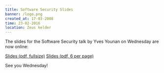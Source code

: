 ```yaml
---
title: Software Security Slides
banner: /logo.png
created_at: 17-03-2008
time: 23-02-2016
location: Zeus kelder
---
```


The slides for the Software Security talk by Yves Younan on Wednesday are now online:

<a href="/wp-content/uploads/2009/08/zeus-security.pdf">Slides (pdf, fullsize)</a>
<a href="/wp-content/uploads/2009/08/zeus-security-6.pdf">Slides (pdf, 6 per page)</a>

See you Wednesday!